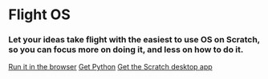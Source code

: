 Flight OS
=========

### Let your ideas take flight with the easiest to use OS on Scratch, so you can focus more on doing it, and less on how to do it.

[Run it in the browser](https://scratch.mit.edu/projects/348363899)
[Get Python](https://python.org/download)
[Get the Scratch desktop app](https://scratch.mit.edu/download)
